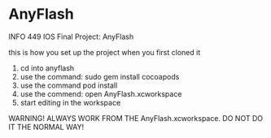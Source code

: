 # AnyFlash
INFO 449 IOS Final Project: AnyFlash

this is how you set up the project when you first cloned it
1. cd into anyflash
2. use the command:
   sudo gem install cocoapods
3. use the command
   pod install
4. use the commend:
   open AnyFlash.xcworkspace
5. start editing in the workspace


WARNING! ALWAYS WORK FROM THE AnyFlash.xcworkspace. DO NOT DO IT THE NORMAL WAY!
